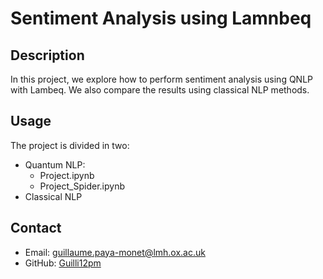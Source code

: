 # Sentiment Analysis using Lamnbeq

## Description

In this project, we explore how to perform sentiment analysis using QNLP with Lambeq. We also compare the results using classical NLP methods.

## Usage

The project is divided in two:
- Quantum NLP:
    - Project.ipynb
    - Project_Spider.ipynb
- Classical NLP  

## Contact

- Email: [guillaume.paya-monet@lmh.ox.ac.uk](mailto:guillaume.paya-monet@lmh.ox.ac.uk)
- GitHub: [Guilli12pm](https://github.com/Guilli12pm/)